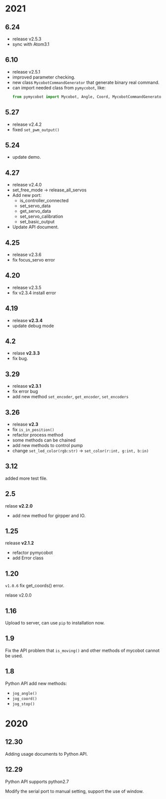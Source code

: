 # 2021

## 6.24

- release v2.5.3
- sync with Atom3.1

## 6.10

- release v2.5.1
- improved parameter checking.
- new class `MycobotCommandGenerator` that generate binary real command.
- can import needed class from `pymycobot`, like:
  ```python
  from pymycobot import Mycobot, Angle, Coord, MycobotCommandGenerator
  ```

## 5.27

- release v2.4.2
- fixed `set_pwm_output()`

## 5.24

- update demo.

## 4.27

- release v2.4.0
- set_free_mode -> release_all_servos
- Add new port:
  - is_controller_connected
  - set_servo_data
  - get_servo_data
  - set_servo_calibration
  - set_basic_output
- Update API document.

## 4.25

- release v2.3.6
- fix focus_servo error

## 4.20

- release v2.3.5
- fix v2.3.4 install error

## 4.19

- release **v2.3.4**
- update debug mode

## 4.2

- relase **v2.3.3**
- fix bug.

## 3.29

- release **v2.3.1**
- fix error bug
- add new method `set_encoder`, `get_encoder`, `set_encoders`

## 3.26

- release **v2.3**
- fix `is_in_position()`
- refactor process method
- some methods can be chained
- add new methods to control pump
- change `set_led_color(rgb:str)` -> `set_color(r:int, g:int, b:in)`

## 3.12

added more test file.

## 2.5

relase **v2.2.0**

- add new method for girpper and IO.

## 1.25

release **v2.1.2**

- refactor pymycobot
- add Error class

## 1.20

`v1.0.6` fix get_coords() error.

relase v2.0.0

## 1.16

Upload to server, can use `pip` to installation now.

## 1.9

Fix the API problem that `is_moving()` and other methods of mycobot cannot be used.

## 1.8

Python API add new methods:

- `jog_angle()`
- `jog_coord()`
- `jog_stop()`

# 2020

## 12.30

Adding usage documents to Python API.

## 12.29

Python API supports python2.7

Modify the serial port to manual setting, support the use of window.

